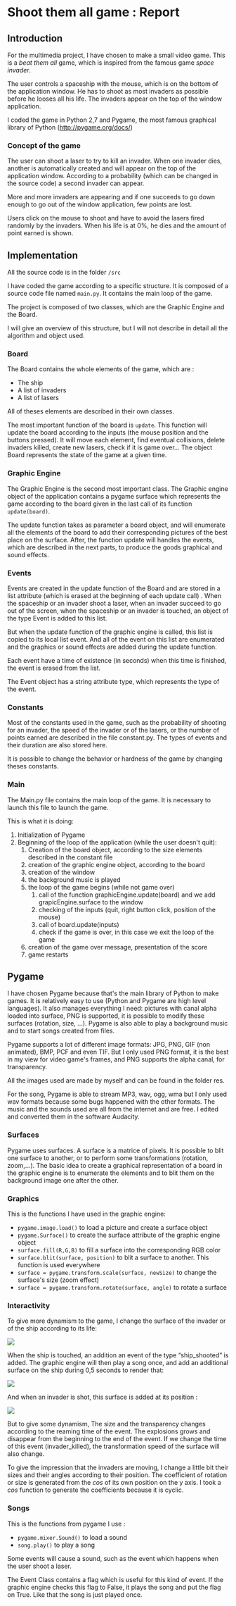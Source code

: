 # Shoot them all game : Report

## Introduction

For the multimedia project, I have chosen to make a small video game. This is a *beat them all* game, which is inspired from the famous game *space invader*.

The user controls a spaceship with the mouse, which is on the bottom of the application window. He has to shoot as most invaders as possible before he looses all his life. The invaders appear on the top of the window application.

I coded the game in Python 2,7 and Pygame, the most famous graphical library of Python
(http://pygame.org/docs/)

### Concept of the game

The user can shoot a laser to try to kill an invader. When one invader dies, another is automatically
created and will appear on the top of the application window. According to a probability (which
can be changed in the source code) a second invader can appear.

More and more invaders are appearing and if one succeeds to go down enough to go out of the
window application, few points are lost.

Users click on the mouse to shoot and have to avoid the lasers fired randomly by the invaders.
When his life is at 0%, he dies and the amount of point earned is shown.

## Implementation

All the source code is in the folder `/src`

I have coded the game according to a specific structure. It is composed of a source code file named
`main.py`. It contains the main loop of the game.

The project is composed of two classes, which are the Graphic Engine and the Board.

I will give an overview of this structure, but I will not describe in detail all the algorithm and object used.

### Board

The Board contains the whole elements of the game, which are :
- The ship
- A list of invaders
- A list of lasers

All of theses elements are described in their own classes.

The most important function of the board is `update`. This function will update the board according to the inputs (the mouse position and the buttons pressed). It will move each element, find eventual collisions, delete invaders killed, create new lasers, check if it is game over... The object Board represents the state of the game at a given time.

### Graphic Engine

The Graphic Engine is the second most important class. The Graphic engine object of the application contains a pygame surface which represents the game according to the board given in the last call of its function `update(board)`.

The update function takes as parameter a board object, and will enumerate all the elements of the board to add their corresponding pictures of the best place on the surface. After, the function update will handles the events, which are described in the next parts, to produce the goods graphical and sound effects.

### Events

Events are created in the update function of the Board and are stored in a list attribute (which is
erased at the beginning of each update call) . When the spaceship or an invader shoot a laser, when
an invader succeed to go out of the screen, when the spaceship or an invader is touched, an object of
the type Event is added to this list.

But when the update function of the graphic engine is called, this list is copied to its local list event.
And all of the event on this list are enumerated and the graphics or sound effects are added during the
update function.

Each event have a time of existence (in seconds) when this time is finished, the event is erased from
the list.

The Event object has a string attribute type, which represents the type of the event.

### Constants

Most of the constants used in the game, such as the probability of shooting for an invader, the speed
of the invader or of the lasers, or the number of points earned are described in the file
constant.py. The types of events and their duration are also stored here.

It is possible to change the behavior or hardness of the game by changing theses constants.

### Main

The Main.py file contains the main loop of the game. It is necessary to launch this file to launch the
game.

This is what it is doing:

1. Initialization of Pygame
2. Beginning of the loop of the application (while the user doesn't quit):
    1. Creation of the board object, according to the size elements described in the constant file
    2. creation of the graphic engine object, according to the board
    3. creation of the window
    4. the background music is played
    5. the loop of the game begins (while not game over)
        1. call of the function graphicEngine.update(board) and we add grapicEngine.surface to the window
        2. checking of the inputs (quit, right button click, position of the mouse)
        3. call of board.update(inputs)
        4. check if the game is over, in this case we exit the loop of the game
    6. creation of the game over message, presentation of the score
    7. game restarts

## Pygame

I have chosen Pygame because that's the main library of Python to make games. It is relatively easy
to use (Python and Pygame are high level languages). It also manages everything I need: pictures
with canal alpha loaded into surface, PNG is supported, it is possible to modify these surfaces
(rotation, size, ...). Pygame is also able to play a background music and to start songs created from
files.

Pygame supports a lot of different image formats: JPG, PNG, GIF (non animated), BMP, PCF and
even TIF. But I only used PNG format, it is the best in my view for video game's frames, and PNG
supports the alpha canal, for transparency.

All the images used are made by myself and can be found in the folder res.

For the song, Pygame is able to stream MP3, wav, ogg, wma but I only used wav formats because
some bugs happened with the other formats. The music and the sounds used are all from the internet and are free. I edited and converted them in the software Audacity.

### Surfaces

Pygame uses surfaces. A surface is a matrice of pixels. It is possible to blit one surface to another, or to perform some transformations (rotation, zoom,...). The basic idea to create a graphical representation of a board in the graphic engine is to enumerate the elements and to blit them on the background image one after the other.

### Graphics

This is the functions I have used in the graphic engine:
- `pygame.image.load()` to load a picture and create a surface object
- `pygame.Surface()` to create the surface attribute of the graphic engine object
- `surface.fill(R,G,B)` to fill a surface into the corresponding RGB color
- `surface.blit(surface, position)` to blit a surface to another. This function is used everywhere
- `surface = pygame.transform.scale(surface, newSize)` to change the surface's size (zoom effect)
- `surface = pygame.transform.rotate(surface, angle)` to rotate a surface

 ### Interactivity

To give more dynamism to the game, I change the surface of the invader or of the ship according to its life:

![](ressources/items_evolution.png)

When the ship is touched, an addition an event of the type “ship_shooted” is added. The graphic
engine will then play a song once, and add an additional surface on the ship during 0,5 seconds to render that:

![](ressources/ship_explosion.png)

And when an invader is shot, this surface is added at its position :

![](ressources/explosion.png)

But to give some dynamism, The size and the transparency changes according to the reaming time
of the event. The explosions grows and disappear from the beginning to the end of the event. If we change the time of this event (invader_killed), the transformation speed of the surface will also change.

To give the impression that the invaders are moving, I change a little bit their sizes and their angles according to their position. The coefficient of rotation or size is generated from the *cos* of its own position on the y axis. I took a *cos* function to generate the coefficients because it is cyclic.

### Songs

This is the functions from pygame I use :
- `pygame.mixer.Sound()` to load a sound
- `song.play()` to play a song

Some events will cause a sound, such as the event which happens when the user shoot a laser.

The Event Class contains a flag which is useful for this kind of event. If the graphic engine checks this flag to False, it plays the song and put the flag on True. Like that the song is just played once.
